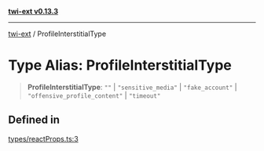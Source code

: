 [**twi-ext v0.13.3**](../README.md)

***

[twi-ext](../README.md) / ProfileInterstitialType

# Type Alias: ProfileInterstitialType

> **ProfileInterstitialType**: `""` \| `"sensitive_media"` \| `"fake_account"` \| `"offensive_profile_content"` \| `"timeout"`

## Defined in

[types/reactProps.ts:3](https://github.com/Robot-Inventor/twi-ext/blob/9cf258aebb6141e3686a72c9730d5b2be992fe8e/src/types/reactProps.ts#L3)
